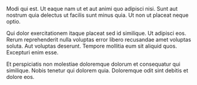 Modi qui est. Ut eaque nam ut et aut animi quo adipisci nisi. Sunt aut nostrum quia delectus ut facilis sunt minus quia. Ut non ut placeat neque optio.
 Qui dolor exercitationem itaque placeat sed id similique. Ut adipisci eos. Rerum reprehenderit nulla voluptas error libero recusandae amet voluptas soluta. Aut voluptas deserunt. Tempore mollitia eum sit aliquid quos. Excepturi enim esse.
 Et perspiciatis non molestiae doloremque dolorum et consequatur qui similique. Nobis tenetur qui dolorem quia. Doloremque odit sint debitis et dolore eos.